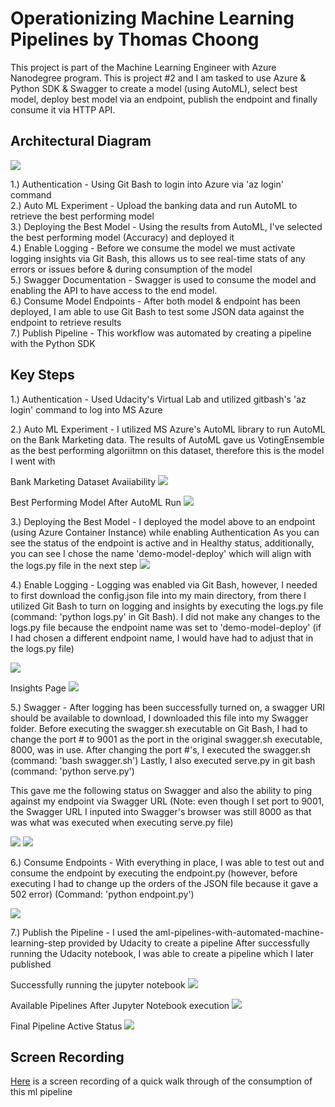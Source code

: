 
# Operationizing Machine Learning Pipelines by Thomas Choong

This project is part of the Machine Learning Engineer with Azure Nanodegree program. This is project #2 and I am tasked to use Azure & Python SDK & Swagger to create a model (using AutoML), select best model, deploy best model via an endpoint, publish the endpoint and finally consume it via HTTP API.

## Architectural Diagram
<img src="https://github.com/thomascjw30/operationalizing-ml-pipeline/blob/main/Screenshots/Untitled.png">

1.) Authentication - Using Git Bash to login into Azure via 'az login' command
<br>2.) Auto ML Experiment - Upload the banking data and run AutoML to retrieve the best performing model
<br>3.) Deploying the Best Model - Using the results from AutoML, I've selected the best performing model (Accuracy) and deployed it 
<br>4.) Enable Logging - Before we consume the model we must activate logging insights via Git Bash, this allows us to see real-time stats of any errors or issues before & during consumption of the model
<br>5.) Swagger Documentation - Swagger is used to consume the model and enabling the API to have access to the end model. 
<br>6.) Consume Model Endpoints - After both model & endpoint has been deployed, I am able to use Git Bash to test some JSON data against the endpoint to retrieve results
<br>7.) Publish Pipeline - This workflow was automated by creating a pipeline with the Python SDK

## Key Steps
1.) Authentication - Used Udacity's Virtual Lab and utilized gitbash's 'az login' command to log into MS Azure

2.) Auto ML Experiment - I utilized MS Azure's AutoML library to run AutoML on the Bank Marketing data. The results of AutoML gave us VotingEnsemble as the best performing algoriitmn on this dataset, therefore this is the model I went with

Bank Marketing Dataset Avaiiability
<img src="https://github.com/thomascjw30/operationalizing-ml-pipeline/blob/main/Screenshots/dataset_avialable.PNG">

Best Performing Model After AutoML Run
<img src="https://github.com/thomascjw30/operationalizing-ml-pipeline/blob/main/Screenshots/automl-bestmodel.PNG">

3.) Deploying the Best Model -  I deployed the model above to an endpoint (using Azure Container Instance) while enabling Authentication
As you can see the status of the endpoint is active and in Healthy status, additionally, you can see I chose the name 'demo-model-deploy' which will align with the logs.py file in the next step
<img src="https://github.com/thomascjw30/operationalizing-ml-pipeline/blob/main/Screenshots/model_deployment_status.PNG">

4.) Enable Logging - Logging was enabled via Git Bash, however, I needed to first download the config.json file into my main directory, from there I utilized Git Bash to turn on logging and insights by executing the logs.py file (command: 'python logs.py' in Git Bash). I did not make any changes to the logs.py file because the endpoint name was set to 'demo-model-deploy' (if I had chosen a different endpoint name, I would have had to adjust that in the logs.py file)

<img src="https://github.com/thomascjw30/operationalizing-ml-pipeline/blob/main/Screenshots/model_deployment_insights_activated.PNG">

Insights Page
<img src="https://github.com/thomascjw30/operationalizing-ml-pipeline/blob/main/Screenshots/insights_page.PNG">

5.) Swagger - After logging has been successfully turned on, a swagger URI should be available to download, I downloaded this file into my Swagger folder.
Before executing the swagger.sh executable on Git Bash, I had to change the port # to 9001 as the port in the original swagger.sh executable, 8000, was in use.
After changing the port #'s, I executed the swagger.sh (command: 'bash swagger.sh')
Lastly, I also executed serve.py in git bash (command: 'python serve.py')

This gave me the following status on Swagger and also the ability to ping against my endpoint via Swagger URL (Note: even though I set port to 9001, the Swagger URL I inputed into Swagger's browser was still 8000 as that was what was executed when executing serve.py file)

<img src="https://github.com/thomascjw30/operationalizing-ml-pipeline/blob/main/Screenshots/swagger_1.PNG">
<img src="https://github.com/thomascjw30/operationalizing-ml-pipeline/blob/main/Screenshots/swagger_2.PNG">

6.) Consume Endpoints - With everything in place, I was able to test out and consume the endpoint by executing the endpoint.py (however, before executing I had to change up the orders of the JSON file because it gave a 502 error) (Command: 'python endpoint.py')

<img src="https://github.com/thomascjw30/operationalizing-ml-pipeline/blob/main/Screenshots/endpoint_success.PNG">

7.) Publish the Pipeline - I used the aml-pipelines-with-automated-machine-learning-step provided by Udacity to create a pipeline
After successfully running the Udacity notebook, I was able to create a pipeline which I later published

Successfully running the jupyter notebook
<img src="https://github.com/thomascjw30/operationalizing-ml-pipeline/blob/main/Screenshots/completed_jnotebook_run.PNG">

Available Pipelines After Jupyter Notebook execution
<img src="https://github.com/thomascjw30/operationalizing-ml-pipeline/blob/main/Screenshots/pipeline.PNG">

Final Pipeline Active Status
<img src="https://github.com/thomascjw30/operationalizing-ml-pipeline/blob/main/Screenshots/pipeline_status_active.PNG">



## Screen Recording
<a href="https://youtu.be/m30BxWEmqU8">Here</a> is a screen recording of a quick walk through of the consumption of this ml pipeline


